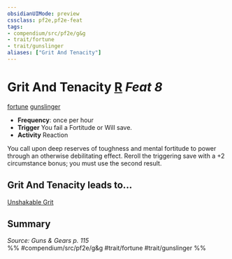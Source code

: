 ```yaml
---
obsidianUIMode: preview
cssclass: pf2e,pf2e-feat
tags:
- compendium/src/pf2e/g&g
- trait/fortune
- trait/gunslinger
aliases: ["Grit And Tenacity"]
---
```

# Grit And Tenacity  [R](../../Rules/core-rulebook/chapter-9-playing-the-game.md#Actions "Reaction") *Feat 8*  
[fortune](../../Rules/traits/fortune.md)  [gunslinger](../../Rules/traits/gunslinger-g-g.md)  

- **Frequency**: once per hour
- **Trigger** You fail a Fortitude or Will save.
- **Activity** Reaction

You call upon deep reserves of toughness and mental fortitude to power through an otherwise debilitating effect. Reroll the triggering save with a +2 circumstance bonus; you must use the second result.

## Grit And Tenacity leads to...

[Unshakable Grit](unshakable-grit-g-g.md)

## Summary

*Source: Guns & Gears p. 115*  
%% #compendium/src/pf2e/g&g #trait/fortune #trait/gunslinger %%